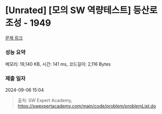 # [Unrated] [모의 SW 역량테스트] 등산로 조성 - 1949 

[문제 링크](https://swexpertacademy.com/main/code/problem/problemDetail.do?contestProbId=AV5PoOKKAPIDFAUq) 

### 성능 요약

메모리: 19,140 KB, 시간: 141 ms, 코드길이: 2,116 Bytes

### 제출 일자

2024-09-06 15:04



> 출처: SW Expert Academy, https://swexpertacademy.com/main/code/problem/problemList.do